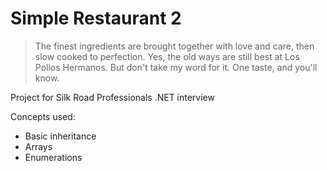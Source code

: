 # Simple Restaurant 2
> The finest ingredients are brought together with love and care, then slow cooked to perfection. Yes, the old ways are still best at Los Pollos Hermanos. But don't take my word for it. One taste, and you'll know.

Project for Silk Road Professionals .NET interview

Concepts used:
- Basic inheritance
- Arrays
- Enumerations
  
